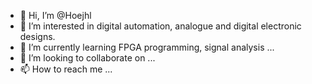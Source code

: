 - 👋 Hi, I’m @Hoejhl
- 👀 I’m interested in digital automation, analogue and digital electronic designs.
- 🌱 I’m currently learning FPGA programming, signal analysis ...
- 💞️ I’m looking to collaborate on ...
- 📫 How to reach me ...

<!---
Hoejhl/Hoejhl is a ✨ special ✨ repository because its `README.md` (this file) appears on your GitHub profile.
You can click the Preview link to take a look at your changes.
--->
